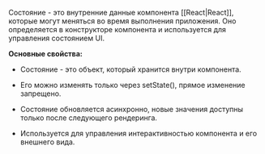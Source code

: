 Состояние - это внутренние данные компонента [[React|React]], которые могут меняться во время выполнения приложения. Оно определяется в конструкторе компонента и используется для управления состоянием UI.

**Основные свойства:**

- Состояние - это объект, который хранится внутри компонента.

- Его можно изменять только через setState(), прямое изменение запрещено.

- Состояние обновляется асинхронно, новые значения доступны только после следующего рендеринга.

- Используется для управления интерактивностью компонента и его внешнего вида.